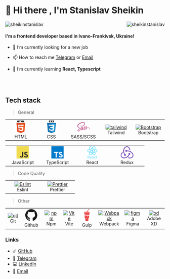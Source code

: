 <h1 align="left">👋 Hi there , I'm Stanislav Sheikin</h1>

<p><img align="right" src="https://github-readme-stats.vercel.app/api?username=sheikinstanislav&show_icons=true&locale=en" alt="sheikinstanislav" /></p>

<p align="left"> <img src="https://komarev.com/ghpvc/?username=sheikinstanislav&label=Profile%20views&color=0e75b6&style=flat" alt="sheikinstanislav" /> </p>

<h4 align="left">I'm a frontend developer based in Ivano-Frankivsk, Ukraine!</h4>

- 🔭 I’m currently looking for a new job
  
- 📫 How to reach me [Telegram](https://t.me/stanislav_sheikin) or [Email](sheikinstanislav@gmail.com)

- 🌱 I’m currently learning **React, Typescript**


<br>
<br>
<h2 align="left" id="my-stack">Tech stack</h2>

> General
<table width='100%'>
  <tr>
    <td align="center" width="96">
      <a href="#my-stack" rel="noreferrer"> <img src="https://raw.githubusercontent.com/devicons/devicon/master/icons/html5/html5-original-wordmark.svg" alt="html5" width="40" height="40"/> </a>
      <br>HTML
    </td>
    <td align="center" width="96">
      <a href="#my-stack" rel="noreferrer"> <img src="https://raw.githubusercontent.com/devicons/devicon/master/icons/css3/css3-original-wordmark.svg" alt="css3" width="40" height="40"/></a>
      <br>CSS
    </td>
    <td align="center" width="96">
      <a href="#my-stack" rel="noreferrer"> <img src="https://raw.githubusercontent.com/devicons/devicon/master/icons/sass/sass-original.svg" alt="sass" width="40" height="40"/> </a>
      <br>SASS/SCSS
    </td>
    <td align="center" width="96">
      <a href="#my-stack" rel="noreferrer"> <img src="https://www.vectorlogo.zone/logos/tailwindcss/tailwindcss-icon.svg" alt="tailwind" width="40" height="40"/> </a>
      <br>Tailwind
    </td>
    <td align="center" width="96">
      <a href="#my-stack">
        <img src="https://cdn.worldvectorlogo.com/logos/bootstrap-4.svg" width="40" height="40" alt="Bootstrap" />
      </a>
      <br>Bootstrap
    </td>
  </tr> 
</table>
<table width='100%'>
  <tr>
    <td align="center" width="96">
      <a href="#my-stack" rel="noreferrer"> <img src="https://raw.githubusercontent.com/devicons/devicon/master/icons/javascript/javascript-original.svg" alt="javascript" width="40" height="40"/> </a> 
      <br> JavaScript
    </td>
    <td align="center" width="96">
      <a href="#my-stack" rel="noreferrer"> <img src="https://raw.githubusercontent.com/devicons/devicon/master/icons/typescript/typescript-original.svg" alt="typescript" width="40" height="40"/> </a>  
      <br> TypeScript
    </td>
    <td align="center" width="96">
      <a href="#my-stack" rel="noreferrer"> <img src="https://raw.githubusercontent.com/devicons/devicon/master/icons/react/react-original-wordmark.svg" alt="react" width="40" height="40"/> </a> 
      <br> React
    </td>
    <td align="center" width="96">
      <a href="#my-stack" rel="noreferrer"> <img src="https://raw.githubusercontent.com/devicons/devicon/master/icons/redux/redux-original.svg" alt="redux" width="40" height="40"/> </a>   
      <br> Redux
    </td>
  </tr> 
</table>

> Code Quality
<table width='100%'>
  <tr>
     <td align="center" width="96">
      <a href="#my-stack">
        <img src="https://brandeps.com/icon-download/E/Eslint-icon-vector-02.svg" width="40" height="40" alt="Eslint" />
      </a>
      <br>Eslint
    </td>
    <td align="center" width="96">
      <a href="#my-stack">
        <img src="https://brandeps.com/icon-download/P/Prettier-icon-vector-02.svg" width="40" height="40" alt="Prettier" />
      </a>
      <br>Prettier
    </td>
  </tr> 
</table>

> Other
<table width='100%'>
  <tr>
    <td align="center" width="96">
      <a href="#my-stack" rel="noreferrer"> <img src="https://www.vectorlogo.zone/logos/git-scm/git-scm-icon.svg" alt="git" width="40" height="40"/> </a>
      <br> Git
    </td>
    <td align="center" width="96"> 
      <a href="#my-stack">
        <img src="https://github.com/devicons/devicon/blob/master/icons/github/github-original.svg" width="40" height="40" alt="github" />
      </a>
      <br>Github
    </td>
    <td align="center" width="96"> 
      <a href="#my-stack" >
        <img src="https://brandeps.com/icon-download/N/Npm-icon-vector-05.svg" width="40" height="40" alt="npm" />
      </a>
      <br>Npm
    </td>
    <td align="center" width="96"> 
      <a href="#my-stack">
        <img src="https://vitejs.dev/logo.svg" width="40" height="40" alt="Vite" />
      </a>
      <br>Vite
    </td>
    <td align="center" width="96">
      <a href="#my-stack" rel="noreferrer"> <img src="https://raw.githubusercontent.com/devicons/devicon/master/icons/gulp/gulp-plain.svg" alt="gulp" width="40" height="40"/> </a>
      <br> Gulp
    </td>
    <td align="center" width="96"> 
      <a href="#my-stack" >
        <img src="https://brandeps.com/icon-download/W/Webpack-icon-vector-02.svg" width="40" height="40" alt="Webpack" />
      </a>
      <br>Webpack
    </td>
    <td align="center" width="96">
      <a href="#my-stack" rel="noreferrer"> <img src="https://www.vectorlogo.zone/logos/figma/figma-icon.svg" alt="figma" width="40" height="40"/> </a>
      <br> Figma
    </td>
    <td align="center" width="96">
      <a href="#my-stack" rel="noreferrer"> <img src="https://cdn.worldvectorlogo.com/logos/adobe-xd.svg" alt="xd" width="40" height="40"/> </a> 
      <br> Adobe XD
    </td>
  </tr> 
</table>


<h3 align="left">Links</h3>

- ☄️ [GitHub](https://github.com/sheikinstanislav)
- 🤖 [Telegram](https://t.me/stanislav_sheikin)
- 💻 [LinkedIn](https://www.linkedin.com/in/stanislav-sheikin/)
- 📮 [Email](sheikinstanislav@gmail.com)



